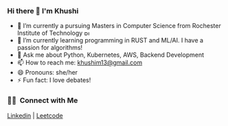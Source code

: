 ### Hi there 👋 I'm Khushi  

- 🔭 I’m currently a pursuing Masters in Computer Science from Rochester Institute of Technology <a href="https://www.rit.edu/" target="_blank"> <img src="https://www.rit.edu/brandportal/sites/rit.edu.brandportal/files/inline-images/new_RIT_logo1_RGB_0.png" alt="RIT" width="18" height="10"/> </a>
- 🌱 I’m currently learning programming in RUST and ML/AI. I have a passion for algorithms!
- 💬 Ask me about Python, Kubernetes, AWS, Backend Development
- 📫 How to reach me: <a href="mailto:khushim13@gmail.com">khushim13@gmail.com</a>
- 😄 Pronouns: she/her
- ⚡ Fun fact: I love debates!

### 🤝🏻 &nbsp;Connect with Me

<p align="left">
<a href="https://linkedin.com/in/khushi-mahesh">Linkedin</a> | 
<a href="https://leetcode.com/quincy13">Leetcode</a>
</p>
<!--
<div id="badges">
  <a href="[https://linkedin.com/in/khushi-mahesh](https://linkedin.com/in/khushi-mahesh)">
    <img src="https://img.shields.io/badge/LinkedIn-blue?style=for-the-badge&logo=linkedin&logoColor=white" alt="LinkedIn Badge"/>
  </a>
</div>
-->
<!--
**Sin317/Sin317** is a ✨ _special_ ✨ repository because its `README.md` (this file) appears on your GitHub profile.

Here are some ideas to get you started:
- 👯 I’m looking to collaborate on ...
- 🤔 I’m looking for help with ...

-->
